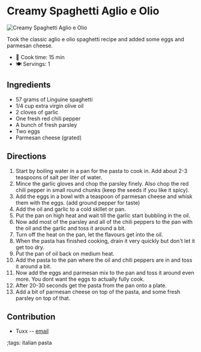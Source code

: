 # Creamy Spaghetti Aglio e Olio

![Creamy Spaghetti Aglio e Olio](pix/creamy-spaghetti-aglio-e-olio.webp)

Took the classic aglio e olio spaghetti recipe and added some eggs and parmesan cheese.

- 🍳 Cook time: 15 min
- 🍽️ Servings: 1

## Ingredients

- 57 grams of Linguine spaghetti
- 1/4 cup extra virgin olive oil
- 2 cloves of garlic
- One fresh red chili pepper
- A bunch of fresh parsley
- Two eggs
- Parmesan cheese (grated)

## Directions

1. Start by boiling water in a pan for the pasta to cook in. Add about 2-3 teaspoons of salt per liter of water.
2. Mince the garlic gloves and chop the parsley finely. Also chop the red chili pepper in small round chunks (keep the seeds if you like it spicy).
3. Add the eggs in a bowl with a teaspoon of parmesan cheese and whisk them with the eggs. (add ground pepper for taste)
4. Add the oil and garlic to a cold skillet or pan.
5. Put the pan on high heat and wait till the garlic start bubbling in the oil.
6. Now add most of the parsley and all of the chili peppers to the pan with the oil and the garlic and toss it around a bit.
7. Turn off the heat on the pan, let the flavours get into the oil.
8. When the pasta has finished cooking, drain it very quickly but don't let it get too dry.
9. Put the pan of oil back on medium heat.
10. Add the pasta to the pan where the oil and chili peppers are in and toss it around a bit.
11. Now add the eggs and parmesan mix to the pan and toss it around even more. You dont want the eggs to actually fully cook.
12. After 20-30 seconds get the pasta from the pan onto a plate.
13. Add a bit of parmesan cheese on top of the pasta, and some fresh parsley on top of that.

## Contribution

- Tuxx -- [email](mailto:basedcooking@danktank.nl)

;tags: italian pasta
